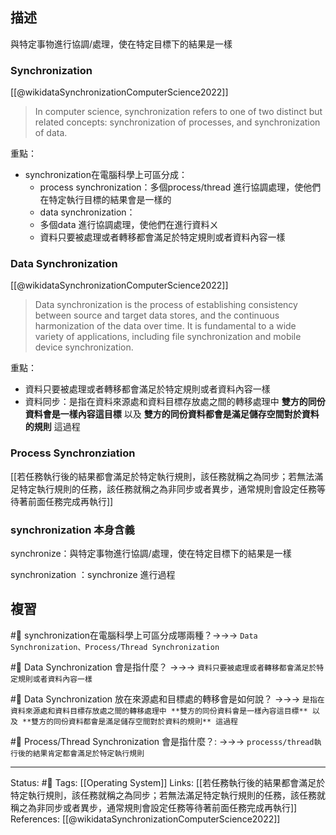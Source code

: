
## 描述
與特定事物進行協調/處理，使在特定目標下的結果是一樣

### Synchronization 
[[@wikidataSynchronizationComputerScience2022]]
> In computer science, synchronization refers to one of two distinct but related concepts: synchronization of processes, and synchronization of data.

重點：
- synchronization在電腦科學上可區分成：
	- process synchronization：多個process/thread 進行協調處理，使他們在特定執行目標的結果會是一樣的
	- data synchronization：
	- 多個data 進行協調處理，使他們在進行資料ㄨ
	- 資料只要被處理或者轉移都會滿足於特定規則或者資料內容一樣




###  Data Synchronization
[[@wikidataSynchronizationComputerScience2022]]
> Data synchronization is the process of establishing consistency between source and target data stores, and the continuous harmonization of the data over time. It is fundamental to a wide variety of applications, including file synchronization and mobile device synchronization.

重點：
- 資料只要被處理或者轉移都會滿足於特定規則或者資料內容一樣
- 資料同步：是指在資料來源處和資料目標存放處之間的轉移處理中 **雙方的同份資料會是一樣內容這目標** 以及 **雙方的同份資料都會是滿足儲存空間對於資料的規則** 這過程


### Process Synchronziation
[[若任務執行後的結果都會滿足於特定執行規則，該任務就稱之為同步；若無法滿足特定執行規則的任務，該任務就稱之為非同步或者異步，通常規則會設定任務等待著前面任務完成再執行]]

### synchronization 本身含義

synchronize：與特定事物進行協調/處理，使在特定目標下的結果是一樣

synchronization ：synchronize 進行過程


## 複習


#🧠 synchronization在電腦科學上可區分成哪兩種？->->-> `Data Synchronization、Process/Thread Synchronization`

#🧠 Data Synchronization 會是指什麼？ ->->-> `資料只要被處理或者轉移都會滿足於特定規則或者資料內容一樣`

#🧠 Data Synchronization 放在來源處和目標處的轉移會是如何說？ ->->-> `是指在資料來源處和資料目標存放處之間的轉移處理中 **雙方的同份資料會是一樣內容這目標** 以及 **雙方的同份資料都會是滿足儲存空間對於資料的規則** 這過程`

#🧠 Process/Thread Synchronization 會是指什麼？: ->->-> `processs/thread執行後的結果肯定都會滿足於特定執行規則`


---
Status: #🌱 
Tags:
[[Operating System]]
Links:
[[若任務執行後的結果都會滿足於特定執行規則，該任務就稱之為同步；若無法滿足特定執行規則的任務，該任務就稱之為非同步或者異步，通常規則會設定任務等待著前面任務完成再執行]]
References:
[[@wikidataSynchronizationComputerScience2022]]